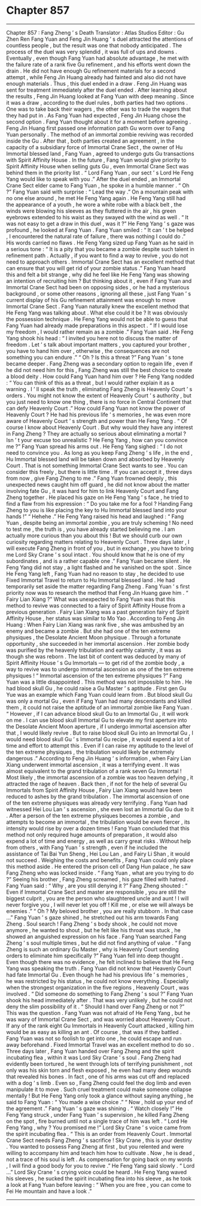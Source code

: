 
# Chapter 857


---

Chapter 857 : Fang Zheng ’ s Death
Translator :
Atlas Studios
Editor :
Gu Zhen Ren
Fang Yuan and Feng Jin Huang ’ s duel attracted the attentions of countless people , but the result was one that nobody anticipated .
The process of the duel was very splendid , it was full of ups and downs .
Eventually , even though Fang Yuan had absolute advantage , he met with the failure rate of a rank five Gu refinement , and his efforts went down the drain .
He did not have enough Gu refinement materials for a second attempt , while Feng Jin Huang already had fainted and also did not have enough materials .
Thus , this duel ended in a draw .
Feng Jin Huang was sent for treatment immediately after the duel ended .
After learning about the results , Feng Jin Huang looked at Fang Yuan with deep meaning .
Since it was a draw , according to the duel rules , both parties had two options . One was to take back their wagers , the other was to trade the wagers that they had put in .
As Fang Yuan had expected , Feng Jin Huang chose the second option .
Fang Yuan thought about it for a moment before agreeing .
Feng Jin Huang first passed one information path Gu worm over to Fang Yuan personally . The method of an immortal zombie reviving was recorded inside the Gu .
After that , both parties created an agreement , in the capacity of a subsidiary force of Immortal Crane Sect , the owner of Hu Immortal blessed land , Fang Yuan , agreed to undergo guts Gu transactions with Spirit Affinity House . In the future , Fang Yuan would give priority to Spirit Affinity House when selling guts Gu , even Immortal Crane Sect was behind them in the priority list .
“ Lord Fang Yuan , our sect ’ s Lord He Feng Yang would like to speak with you .” After the duel ended , an Immortal Crane Sect elder came to Fang Yuan , he spoke in a humble manner .
“ Oh ?” Fang Yuan said with surprise : “ Lead the way .”
On a mountain peak with no one else around , he met He Feng Yang again .
He Feng Yang still had the appearance of a youth , he wore a white robe with a black belt , the winds were blowing his sleeves as they fluttered in the air , his green eyebrows extended to his waist as they swayed with the wind as well .
“ It was not easy to get a draw in this duel , was it ?” He Feng Yang ’ s gaze was profound , he looked at Fang Yuan .
Fang Yuan smiled : “ It can ’ t be helped , I encountered the natural rate of failure , there was nothing I could do .”
His words carried no flaws .
He Feng Yang sized up Fang Yuan as he said in a serious tone : “ It is a pity that you became a zombie despite such talent in refinement path . Actually , if you want to find a way to revive , you do not need to approach others . Immortal Crane Sect has an excellent method that can ensure that you will get rid of your zombie status .”
Fang Yuan heard this and felt a bit strange , why did he feel like He Feng Yang was showing an intention of recruiting him ?
But thinking about it , even if Fang Yuan and Immortal Crane Sect had been on opposing sides , or he had a mysterious background , or some other reasons , ignoring all these , just Fang Yuan ’ s current display of his Gu refinement attainment was enough to move Immortal Crane Sect .
Fang Yuan naturally knew the excellent method that He Feng Yang was talking about .
What else could it be ?
It was obviously the possession technique .
He Feng Yang would not be able to guess that Fang Yuan had already made preparations in this aspect .
“ If I would lose my freedom , I would rather remain as a zombie .” Fang Yuan said .
He Feng Yang shook his head : “ I invited you here not to discuss the matter of freedom . Let ’ s talk about important matters , you captured your brother , you have to hand him over , otherwise , the consequences are not something you can endure .”
“ Oh ? Is this a threat ?” Fang Yuan ’ s tone became deeper .
Fang Zheng was a secondary option to regain life , even if he did not need him for this , Fang Zheng was still the best choice to create a blood deity . How could Fang Yuan hand him over ?
He Feng Yang nodded : “ You can think of this as a threat , but I would rather explain it as a warning . I ’ ll speak the truth , eliminating Fang Zheng is Heavenly Court ’ s orders . You might not know the extent of Heavenly Court ’ s authority , but you just need to know one thing , there is no force in Central Continent that can defy Heavenly Court .”
How could Fang Yuan not know the power of Heavenly Court ?
He had his previous life ’ s memories , he was even more aware of Heavenly Court ’ s strength and power than He Feng Yang .
“ Of course I know about Heavenly Court . But why would they have any interest in Fang Zheng ? They are actually so serious about eliminating a mortal ? Isn ’ t your excuse too unrealistic ? He Feng Yang , how can you convince me ?” Fang Yuan spread his arms out .
He Feng Yang sighed : “ I do not need to convince you . As long as you keep Fang Zheng ’ s life , in the end , Hu Immortal blessed land will be taken down and absorbed by Heavenly Court . That is not something Immortal Crane Sect wants to see . You can consider this freely , but there is little time . If you can accept it , three days from now , give Fang Zheng to me .”
Fang Yuan frowned deeply , this unexpected news caught him off guard , he did not know about the matter involving fate Gu , it was hard for him to link Heavenly Court and Fang Zheng together .
He placed his gaze on He Feng Yang ’ s face , he tried to find a flaw from his expression : “ Do you take me for a fool ? Handing Fang Zheng to you is like placing the key to Hu Immortal blessed land into your hands !”
“ Hehehe .” He Feng Yang raised his head and laughed : “ Fang Yuan , despite being an immortal zombie , you are truly scheming ! No need to test me , the truth is , you have already started believing me . I am actually more curious than you about this ! But we should curb our own curiosity regarding matters relating to Heavenly Court . Three days later , I will execute Fang Zheng in front of you , but in exchange , you have to bring me Lord Sky Crane ’ s soul intact . You should know that he is one of my subordinates , and is a rather capable one .”
Fang Yuan became silent .
He Feng Yang did not stay , a light flashed and he vanished on the spot .
Since He Feng Yang left , Fang Yuan had no reason to stay , he decided to use Fixed Immortal Travel to return to Hu Immortal blessed land .
He had temporarily set aside the matter regarding Fang Zheng .
Fang Yuan ’ s first priority now was to research the method that Feng Jin Huang gave him .
“ Fairy Lian Xiang ?” What was unexpected to Fang Yuan was that this method to revive was connected to a fairy of Spirit Affinity House from a previous generation .
Fairy Lian Xiang was a past generation fairy of Spirit Affinity House , her status was similar to Mo Yao .
According to Feng Jin Huang : When Fairy Lian Xiang was rank five , she was ambushed by an enemy and became a zombie . But she had one of the ten extreme physiques , the Desolate Ancient Moon physique . Through a fortunate opportunity , she succeeded in her immortal ascension . Her zombie body was purified by the heavenly tribulation and earthly calamity , it was as though she was reborn .
The last bit of content was deduced by many of Spirit Affinity House ’ s Gu Immortals — to get rid of the zombie body , a way to revive was to undergo immortal ascension as one of the ten extreme physiques !
“ Immortal ascension of the ten extreme physiques ?” Fang Yuan was a little disappointed .
This method was not impossible to him .
He had blood skull Gu , he could raise a Gu Master ’ s aptitude . First gen Gu Yue was an example which Fang Yuan could learn from .
But blood skull Gu was only a mortal Gu , even if Fang Yuan had many descendants and killed them , it could not raise the aptitude of an immortal zombie like Fang Yuan .
“ However , if I can advance blood skull Gu to an Immortal Gu , it will work on me . I can use blood skull Immortal Gu to elevate my first aperture into the Desolate Ancient Moon aperture , if I undergo immortal ascension after that , I would likely revive . But to raise blood skull Gu into an Immortal Gu , I would need blood skull Gu ’ s Immortal Gu recipe , it would expend a lot of time and effort to attempt this . Even if I can raise my aptitude to the level of the ten extreme physiques , the tribulation would likely be extremely dangerous .”
According to Feng Jin Huang ’ s information , when Fairy Lian Xiang underwent immortal ascension , it was a terrifying event . It was almost equivalent to the grand tribulation of a rank seven Gu Immortal !
Most likely , the immortal ascension of a zombie was too heaven defying , it attracted the rage of heaven .
Back then , if not for the help of several Gu Immortals from Spirit Affinity House , Fairy Lian Xiang would have been reduced to ashes by the grand tribulation .
The immortal ascension of one of the ten extreme physiques was already very terrifying . Fang Yuan had witnessed Hei Lou Lan ’ s ascension , she even lost an Immortal Gu due to it .
After a person of the ten extreme physiques becomes a zombie , and attempts to become an immortal , the tribulation would be even fiercer , its intensity would rise by over a dozen times !
Fang Yuan concluded that this method not only required huge amounts of preparation , it would also expend a lot of time and energy , as well as carry great risks . Without help from others , with Fang Yuan ’ s strength , even if he included the assistance of Tai Bai Yun Sheng , Hei Lou Lan , and Fairy Li Shan , it would not succeed .
Weighing the costs and benefits , Fang Yuan could only place this method aside .
He entered the prison cell of Dang Hun palace , he saw Fang Zheng who was locked inside .
“ Fang Yuan , what are you trying to do ?” Seeing his brother , Fang Zheng screamed , his gaze filled with hatred .
Fang Yuan said : “ Why , are you still denying it ?”
Fang Zheng shouted : “ Even if Immortal Crane Sect and master are responsible , you are still the biggest culprit , you are the person who slaughtered uncle and aunt ! I will never forgive you , I will never let you off ! Kill me , or else we will always be enemies .”
“ Oh ? My beloved brother , you are really stubborn . In that case …” Fang Yuan ’ s gaze shined , he stretched out his arm towards Fang Zheng .
Soul search !
Fang Zheng ’ s body shook , he could not move anymore , he wanted to shout , but he felt like his throat was stuck , he showed an anguished expression on his face .
Fang Yuan searched Fang Zheng ’ s soul multiple times , but he did not find anything of value .
“ Fang Zheng is such an ordinary Gu Master , why is Heavenly Court sending orders to eliminate him specifically ?” Fang Yuan fell into deep thought . Even though there was no evidence , he felt inclined to believe that He Feng Yang was speaking the truth .
Fang Yuan did not know that Heavenly Court had fate Immortal Gu . Even though he had his previous life ’ s memories , he was restricted by his status , he could not know everything . Especially when the strongest organization in the five regions , Heavenly Court , was involved .
“ Did someone do something to Fang Zheng ’ s soul ?”
Fang Yuan shook his head immediately after .
That was very unlikely , but he could not deny the slim possibility of it .
“ Should I hand over Fang Zheng or not ?” This was the question .
Fang Yuan was not afraid of He Feng Yang , but he was wary of Immortal Crane Sect , and was worried about Heavenly Court . If any of the rank eight Gu Immortals in Heavenly Court attacked , killing him would be as easy as killing an ant .
Of course , that was if they battled .
Fang Yuan was not so foolish to get into one , he could escape and run away beforehand . Fixed Immortal Travel was an excellent method to do so .
Three days later , Fang Yuan handed over Fang Zheng and the spirit incubating flea , within it was Lord Sky Crane ’ s soul .
Fang Zheng had evidently been tortured , he went through lots of terrifying punishment , not only was his skin torn and flesh exposed , he even had many deep wounds that revealed his bones .
In fact , one of his arms was cut off and replaced with a dog ’ s limb . Even so , Fang Zheng could feel the dog limb and even manipulate it to move .
Such cruel treatment could make someone collapse mentally !
But He Feng Yang only took a glance without saying anything , he said to Fang Yuan : “ You made a wise choice .”
“ Now , hold up your end of the agreement .” Fang Yuan ’ s gaze was shining .
“ Watch closely !” He Feng Yang struck , under Fang Yuan ’ s supervision , he killed Fang Zheng on the spot , fire burned until not a single trace of him was left .
“ Lord He Feng Yang , why ? You promised me !” Lord Sky Crane ’ s voice came from the spirit incubating flea .
“ This is an order from Heavenly Court . Immortal Crane Sect needs Fang Zheng ’ s sacrifice ! Sky Crane , this is your destiny . You wanted to possess Fang Zheng at first , but you relented and were willing to accompany him and teach him how to cultivate . Now , he is dead , not a trace of his soul is left . As compensation for going back on my words , I will find a good body for you to revive .” He Feng Yang said slowly .
“ Lord …” Lord Sky Crane ’ s crying voice could be heard .
He Feng Yang waved his sleeves , he sucked the spirit incubating flea into his sleeve , as he took a look at Fang Yuan before leaving : “ When you are free , you can come to Fei He mountain and have a look .”

---

